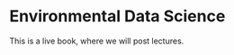 # Environmental Data Science

This is a live book, where we will post lectures.

```{tableofcontents}
```
